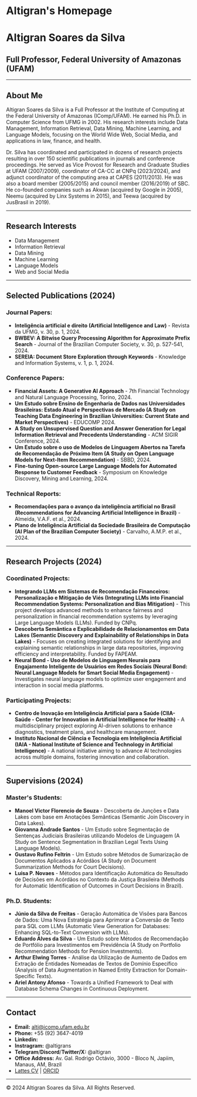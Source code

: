 # Altigran's Homepage
# Altigran Soares da Silva

## Full Professor, Federal University of Amazonas (UFAM)

---

## About Me

Altigran Soares da Silva is a Full Professor at the Institute of Computing at the Federal University of Amazonas (IComp/UFAM). He earned his Ph.D. in Computer Science from UFMG in 2002. His research interests include Data Management, Information Retrieval, Data Mining, Machine Learning, and Language Models, focusing on the World Wide Web, Social Media, and applications in law, finance, and health.

Dr. Silva has coordinated and participated in dozens of research projects resulting in over 150 scientific publications in journals and conference proceedings. He served as Vice Provost for Research and Graduate Studies at UFAM (2007/2009), coordinator of CA-CC at CNPq (2023/2024), and adjunct coordinator of the computing area at CAPES (2011/2013). He was also a board member (2005/2015) and council member (2016/2019) of SBC. He co-founded companies such as Akwan (acquired by Google in 2005), Neemu (acquired by Linx Systems in 2015), and Teewa (acquired by JusBrasil in 2019).

---

## Research Interests

- Data Management
- Information Retrieval
- Data Mining
- Machine Learning
- Language Models
- Web and Social Media

---

## Selected Publications (2024)

### Journal Papers:
- **Inteligência artificial e direito (Artificial Intelligence and Law)** - Revista da UFMG, v. 30, p. 1, 2024.
- **BWBEV: A Bitwise Query Processing Algorithm for Approximate Prefix Search** - Journal of the Brazilian Computer Society, v. 30, p. 527-541, 2024.
- **SEREIA: Document Store Exploration through Keywords** - Knowledge and Information Systems, v. 1, p. 1, 2024.

### Conference Papers:
- **Financial Assets: A Generative AI Approach** - 7th Financial Technology and Natural Language Processing, Torino, 2024.
- **Um Estudo sobre Ensino de Engenharia de Dados nas Universidades Brasileiras: Estado Atual e Perspectivas de Mercado (A Study on Teaching Data Engineering in Brazilian Universities: Current State and Market Perspectives)** - EDUCOMP 2024.
- **A Study on Unsupervised Question and Answer Generation for Legal Information Retrieval and Precedents Understanding** - ACM SIGIR Conference, 2024.
- **Um Estudo sobre o uso de Modelos de Linguagem Abertos na Tarefa de Recomendação de Próximo Item (A Study on Open Language Models for Next-Item Recommendation)** - SBBD, 2024.
- **Fine-tuning Open-source Large Language Models for Automated Response to Customer Feedback** - Symposium on Knowledge Discovery, Mining and Learning, 2024.

### Technical Reports:
- **Recomendações para o avanço da inteligência artificial no Brasil (Recommendations for Advancing Artificial Intelligence in Brazil)** - Almeida, V.A.F. et al., 2024.
- **Plano de Inteligência Artificial da Sociedade Brasileira de Computação (AI Plan of the Brazilian Computer Society)** - Carvalho, A.M.P. et al., 2024.

---

## Research Projects (2024)

### Coordinated Projects:
- **Integrando LLMs em Sistemas de Recomendação Financeiros: Personalização e Mitigação de Viés (Integrating LLMs into Financial Recommendation Systems: Personalization and Bias Mitigation)** - This project develops advanced methods to enhance fairness and personalization in financial recommendation systems by leveraging Large Language Models (LLMs). Funded by CNPq.
- **Descoberta Semântica e Explicabilidade de Relacionamentos em Data Lakes (Semantic Discovery and Explainability of Relationships in Data Lakes)** - Focuses on creating integrated solutions for identifying and explaining semantic relationships in large data repositories, improving efficiency and interpretability. Funded by FAPEAM.
- **Neural Bond - Uso de Modelos de Linguagem Neurais para Engajamento Inteligente de Usuários em Redes Sociais (Neural Bond: Neural Language Models for Smart Social Media Engagement)** - Investigates neural language models to optimize user engagement and interaction in social media platforms.

### Participating Projects:
- **Centro de Inovação em Inteligência Artificial para a Saúde (CIIA-Saúde - Center for Innovation in Artificial Intelligence for Health)** - A multidisciplinary project exploring AI-driven solutions to enhance diagnostics, treatment plans, and healthcare management.
- **Instituto Nacional de Ciência e Tecnologia em Inteligência Artificial (IAIA - National Institute of Science and Technology in Artificial Intelligence)** - A national initiative aiming to advance AI technologies across multiple domains, fostering innovation and collaboration.

---

## Supervisions (2024)

### Master's Students:
- **Manoel Victor Florencio de Souza** - Descoberta de Junções e Data Lakes com base em Anotações Semânticas (Semantic Join Discovery in Data Lakes).
- **Giovanna Andrade Santos** - Um Estudo sobre Segmentação de Sentenças Judiciais Brasileiras utilizando Modelos de Linguagem (A Study on Sentence Segmentation in Brazilian Legal Texts Using Language Models).
- **Gustavo Rufino Feltrin** - Um Estudo sobre Métodos de Sumarização de Documentos Aplicados a Acórdãos (A Study on Document Summarization Methods for Court Decisions).
- **Luisa P. Novaes** - Métodos para Identificação Automática do Resultado de Decisões em Acórdãos no Contexto da Justiça Brasileira (Methods for Automatic Identification of Outcomes in Court Decisions in Brazil).

### Ph.D. Students:
- **Júnio da Silva de Freitas** - Geração Automática de Visões para Bancos de Dados: Uma Nova Estratégia para Aprimorar a Conversão de Texto para SQL com LLMs (Automatic View Generation for Databases: Enhancing SQL-to-Text Conversion with LLMs).
- **Eduardo Alves da Silva** - Um Estudo sobre Métodos de Recomendação de Portfólio para Investimentos em Previdência (A Study on Portfolio Recommendation Methods for Pension Investments).
- **Arthur Elwing Torres** - Análise da Utilização de Aumento de Dados em Extração de Entidades Nomeadas de Textos de Domínio Específico (Analysis of Data Augmentation in Named Entity Extraction for Domain-Specific Texts).
- **Ariel Antony Afonso** - Towards a Unified Framework to Deal with Database Schema Changes in Continuous Deployment.

---

## Contact

- **Email:** alti@icomp.ufam.edu.br
- **Phone:** +55 (92) 3647-4019
- **Linkedin:**
- **Instragram:** @altigrans
- **Telegram**/**Discord**/**Twitter/X:** @altigran
- **Office Address:** Av. Gal. Rodrigo Octávio, 3000 - Bloco N, Japiim, Manaus, AM, Brazil
- [Lattes CV](http://lattes.cnpq.br/3405503472010994) | [ORCID](https://orcid.org/0000-0002-8992-495X)

---

&copy; 2024 Altigran Soares da Silva. All Rights Reserved.
